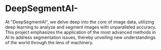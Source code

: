 # DeepSegmentAI-
 At "DeepSegmentAI", we delve deep into the core of image data, utilizing deep learning to analyze and segment images with unparalleled accuracy. This project emphasizes the application of the most advanced methods in AI to address segmentation issues, thereby unveiling new understandings of the world through the lens of machinery.
